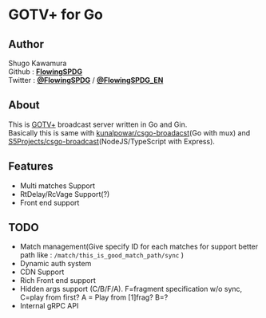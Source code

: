 # GOTV+ for Go  

## Author
Shugo Kawamura  
Github : [**FlowingSPDG**](http://github.com/FlowingSPDG)  
Twitter : [**@FlowingSPDG**](http://twitter.com/FlowingSPDG) / [**@FlowingSPDG_EN**](http://twitter.com/FlowingSPDG_EN)

## About
This is [GOTV+](https://developer.valvesoftware.com/wiki/Counter-Strike:_Global_Offensive_Broadcast) broadcast server written in Go and Gin.  
Basically this is same with [kunalpowar/csgo-broadacst](https://github.com/kunalpowar/csgo-broadcast)(Go with mux) and [S5Projects/csgo-broadcast](https://github.com/S5Projects/csgo-broadcast)(NodeJS/TypeScript with Express).  

## Features
- Multi matches Support
- RtDelay/RcVage Support(?)
- Front end support

## TODO
- Match management(Give specify ID for each matches for support better path like : `/match/this_is_good_match_path/sync` )
- Dynamic auth system
- CDN Support
- Rich Front end support
- Hidden args support (C/B/F/A). F=fragment specification w/o sync, C=play from first? A = Play from [1]frag? B=?
- Internal gRPC API